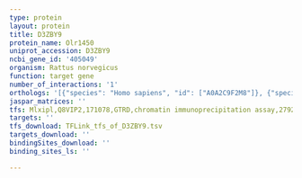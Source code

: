 ```yaml
---
type: protein
layout: protein
title: D3ZBY9
protein_name: Olr1450
uniprot_accession: D3ZBY9
ncbi_gene_id: '405049'
organism: Rattus norvegicus
function: target gene
number_of_interactions: '1'
orthologs: '[{"species": "Homo sapiens", "id": ["A0A2C9F2M8"]}, {"species": "Mus musculus", "id": ["Q7TRZ4", "Q5NCD7", "A0A0N4SVP2"]}]'
jaspar_matrices: ''
tfs: Mlxipl,Q8VIP2,171078,GTRD,chromatin immunoprecipitation assay,27924024%5Buid%5D,No
targets: ''
tfs_download: TFLink_tfs_of_D3ZBY9.tsv
targets_download: ''
bindingSites_download: ''
binding_sites_ls: ''

---
```

